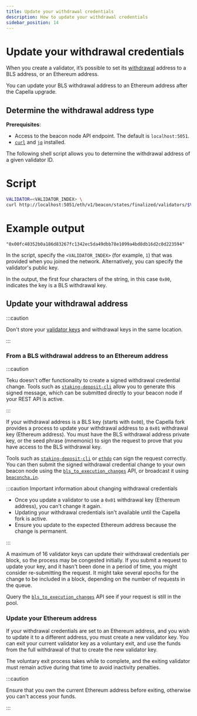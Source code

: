 ```yaml
---
title: Update your withdrawal credentials
description: How to update your withdrawal credentials
sidebar_position: 14
---
```


# Update your withdrawal credentials

When you create a validator, it’s possible to set its
[withdrawal](../Concepts/Withdrawals.md) address to a BLS address, or an
Ethereum address.

You can update your BLS withdrawal address to an Ethereum address after the
Capella upgrade.

## Determine the withdrawal address type

**Prerequisites**:

- Access to the beacon node API endpoint.
  The default is `localhost:5051`.
- [`curl`](https://curl.se/) and [`jq`](https://stedolan.github.io/jq/) installed.

The following shell script allows you to determine the withdrawal address of a
given validator ID.

<!--tabs-->

# Script

```bash
VALIDATOR=<VALIDATOR_INDEX> \
curl http://localhost:5051/eth/v1/beacon/states/finalized/validators/$VALIDATOR | jq '.data | .validator.withdrawal_credentials'
```

# Example output

```
"0x00fc40352b0a186d83267fc1342ec5da49dbb78e1099a4bd8db16d2c0d223594"
```

<!--/tabs-->

In the script, specify the `<VALIDATOR_INDEX>` (for example, `1`) that was
provided when you joined the network.
Alternatively, you can specify the validator's public key.

In the output, the first four characters of the string, in this case `0x00`,
indicates the key is a BLS withdrawal key.

## Update your withdrawal address

:::caution

Don't store your [validator keys](External-Signer/Manage-keys.md) and withdrawal
keys in the same location.

:::

### From a BLS withdrawal address to an Ethereum address

:::caution

Teku doesn't offer functionality to create a signed withdrawal credential change.
Tools such as
[`staking-deposit-cli`](https://github.com/ethereum/staking-deposit-cli#generate-bls-to-execution-change-arguments)
allow you to generate this signed message, which can be submitted directly to
your beacon node if your REST API is active.

:::

If your withdrawal address is a BLS key (starts with `0x00`), the Capella fork
provides a process to update your withdrawal address to a `0x01` withdrawal key
(Ethereum address).
You must have the BLS withdrawal address private key, or the seed phrase
(mnemonic) to sign the request to prove that you have access to the BLS
withdrawal key.

Tools such as
[`staking-deposit-cli`](https://github.com/ethereum/staking-deposit-cli#generate-bls-to-execution-change-arguments) or [`ethdo`](https://github.com/wealdtech/ethdo/blob/master/docs/changingwithdrawalcredentials.md) can sign the request correctly. You can then submit the signed withdrawal credential change to your own beacon node using the [`bls_to_execution_changes`](https://consensys.github.io/teku/#tag/Beacon/operation/postBlsToExecutionChange) API, or broadcast it using [`beaconcha.in`](https://beaconcha.in/tools/broadcast).

:::caution Important information about changing withdrawal credentials

- Once you update a validator to use a `0x01` withdrawal key (Ethereum address),
  you can't change it again.
- Updating your withdrawal credentials isn't available until the Capella fork is
  active.
- Ensure you update to the expected Ethereum address because the change is permanent.

:::

A maximum of 16 validator keys can update their withdrawal credentials per
block, so the process may be congested initially.
If you submit a request to update your key, and it hasn't been done in a period
of time, you might consider re-submitting the request.
It might take several epochs for the change to be included in a block, depending
on the number of requests in the queue.

Query the
[`bls_to_execution_changes`](https://consensys.github.io/teku/#tag/Beacon/operation/getBlsToExecutionChanges)
API see if your request is still in the pool.

### Update your Ethereum address

If your withdrawal credentials are set to an Ethereum address, and you wish to
update it to a different address, you must create a new validator key.
You can exit your current validator key as a voluntary exit, and use the funds
from the full withdrawal of that to create the new validator key.

The voluntary exit process takes while to complete, and the exiting validator
must remain active during that time to avoid inactivity penalties.

:::caution

Ensure that you own the current Ethereum address before exiting, otherwise you
can't access your funds.

:::
